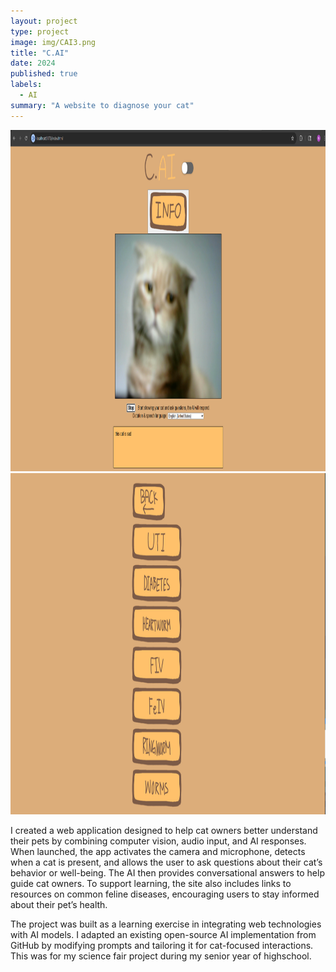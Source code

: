 ```yaml
---
layout: project
type: project
image: img/CAI3.png
title: "C.AI"
date: 2024
published: true
labels:
  - AI
summary: "A website to diagnose your cat"
---
```


<div class="text-center p-4">
  <img width="781px" height="546" src="../img/cai.png" class="img-thumbnail" >
  <img width="781px" height="546" src="../img/cai2.png" class="img-thumbnail" >
</div>

I created a web application designed to help cat owners better understand their pets by combining computer vision, audio input, and AI responses. When launched, the app activates the camera and microphone, detects when a cat is present, and allows the user to ask questions about their cat’s behavior or well-being. The AI then provides conversational answers to help guide cat owners. To support learning, the site also includes links to resources on common feline diseases, encouraging users to stay informed about their pet’s health.

The project was built as a learning exercise in integrating web technologies with AI models. I adapted an existing open-source AI implementation from GitHub by modifying prompts and tailoring it for cat-focused interactions. This was for my science fair project during my senior year of highschool.
